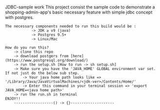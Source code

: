 JDBC-sample work
	This project consist the sample code to demonstrate a shopping-admin-app's basic necessary feature with simple jdbc concept with postgres.
	
	The necessary components needed to run this build would be :
				-> JDK ≥ v9 (java)
				-> Postgres 9.5+
				-> Linux/Mac
	
	How do you run this?
		-> clone this repo
		-> download postgers from [here](https://www.postgresql.org/download/)
		-> run the setup.sh [How to run -> sh setup.sh]
		-> Make sure you have the 'JAVA_HOME' GLOBAL environment var set. If not just do the below sub step.
			-> Your java home path looks like => '/Library/Java/JavaVirtualMachines/<jdk-ver>/Contents/Home/'
			-> Enter this command in your terminal session => 'export JAVA_HOME=<java home path>'
		-> run the run.sh in terminal
	ENJOY!!
		------------------() -> {}--------------------
